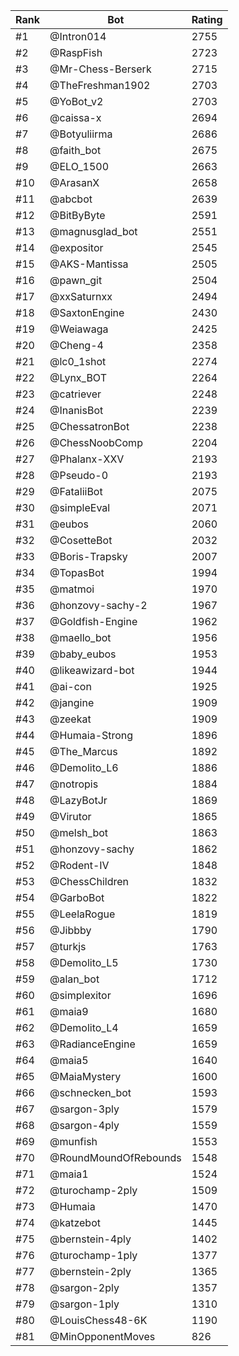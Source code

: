 Rank|Bot|Rating
---|---|---
#1|@Intron014|2755
#2|@RaspFish|2723
#3|@Mr-Chess-Berserk|2715
#4|@TheFreshman1902|2703
#5|@YoBot_v2|2703
#6|@caissa-x|2694
#7|@Botyuliirma|2686
#8|@faith_bot|2675
#9|@ELO_1500|2663
#10|@ArasanX|2658
#11|@abcbot|2639
#12|@BitByByte|2591
#13|@magnusglad_bot|2551
#14|@expositor|2545
#15|@AKS-Mantissa|2505
#16|@pawn_git|2504
#17|@xxSaturnxx|2494
#18|@SaxtonEngine|2430
#19|@Weiawaga|2425
#20|@Cheng-4|2358
#21|@lc0_1shot|2274
#22|@Lynx_BOT|2264
#23|@catriever|2248
#24|@InanisBot|2239
#25|@ChessatronBot|2238
#26|@ChessNoobComp|2204
#27|@Phalanx-XXV|2193
#28|@Pseudo-0|2193
#29|@FataliiBot|2075
#30|@simpleEval|2071
#31|@eubos|2060
#32|@CosetteBot|2032
#33|@Boris-Trapsky|2007
#34|@TopasBot|1994
#35|@matmoi|1970
#36|@honzovy-sachy-2|1967
#37|@Goldfish-Engine|1962
#38|@maello_bot|1956
#39|@baby_eubos|1953
#40|@likeawizard-bot|1944
#41|@ai-con|1925
#42|@jangine|1909
#43|@zeekat|1909
#44|@Humaia-Strong|1896
#45|@The_Marcus|1892
#46|@Demolito_L6|1886
#47|@notropis|1884
#48|@LazyBotJr|1869
#49|@Virutor|1865
#50|@melsh_bot|1863
#51|@honzovy-sachy|1862
#52|@Rodent-IV|1848
#53|@ChessChildren|1832
#54|@GarboBot|1822
#55|@LeelaRogue|1819
#56|@Jibbby|1790
#57|@turkjs|1763
#58|@Demolito_L5|1730
#59|@alan_bot|1712
#60|@simplexitor|1696
#61|@maia9|1680
#62|@Demolito_L4|1659
#63|@RadianceEngine|1659
#64|@maia5|1640
#65|@MaiaMystery|1600
#66|@schnecken_bot|1593
#67|@sargon-3ply|1579
#68|@sargon-4ply|1559
#69|@munfish|1553
#70|@RoundMoundOfRebounds|1548
#71|@maia1|1524
#72|@turochamp-2ply|1509
#73|@Humaia|1470
#74|@katzebot|1445
#75|@bernstein-4ply|1402
#76|@turochamp-1ply|1377
#77|@bernstein-2ply|1365
#78|@sargon-2ply|1357
#79|@sargon-1ply|1310
#80|@LouisChess48-6K|1190
#81|@MinOpponentMoves|826
